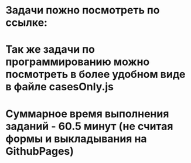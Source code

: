 # Задачи пожно посмотреть по ссылке: 
# Так же задачи по программированию можно посмотреть в более удобном виде в файле casesOnly.js
# Суммарное время выполнения заданий - 60.5 минут (не считая формы и выкладывания на GithubPages)
